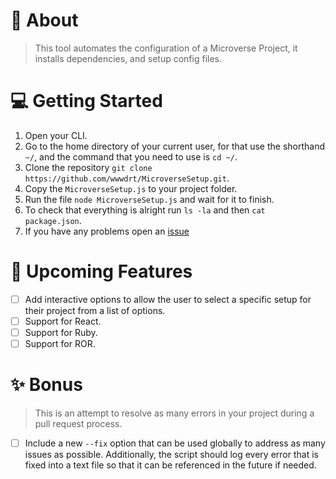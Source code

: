 # 📖 About

> This tool automates the configuration of a Microverse Project, it installs dependencies, and setup config files.

# 💻 Getting Started

1. Open your CLI.
2. Go to the home directory of your current user, for that use the shorthand `~/`, and the command that you need to use is `cd ~/`.
3. Clone the repository `git clone https://github.com/wwwdrt/MicroverseSetup.git`.
4. Copy the `MicroverseSetup.js` to your project folder.
5. Run the file `node MicroverseSetup.js` and wait for it to finish.
6. To check that everything is alright run `ls -la` and then `cat package.json`.
7. If you have any problems open an [issue](https://github.com/wwwdrt/MicroverseSetup/issues)

# 🚀 Upcoming Features

- [ ] Add interactive options to allow the user to select a specific setup for their project from a list of options. 
- [ ] Support for React.
- [ ] Support for Ruby.
- [ ] Support for ROR.

# ✨ Bonus

> This is an attempt to resolve as many errors in your project during a pull request process.

- [ ] Include a new `--fix` option that can be used globally to address as many issues as possible. Additionally, the script should log every error that is fixed into a text file so that it can be referenced in the future if needed. 